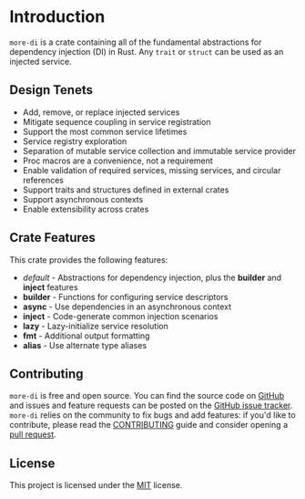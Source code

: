 # Introduction

`more-di` is a crate containing all of the fundamental abstractions for dependency injection (DI) in Rust.
Any `trait` or `struct` can be used as an injected service.

## Design Tenets

- Add, remove, or replace injected services
- Mitigate sequence coupling in service registration
- Support the most common service lifetimes
- Service registry exploration
- Separation of mutable service collection and immutable service provider
- Proc macros are a convenience, not a requirement
- Enable validation of required services, missing services, and circular references
- Support traits and structures defined in external crates
- Support asynchronous contexts
- Enable extensibility across crates

## Crate Features

This crate provides the following features:

- _default_ - Abstractions for dependency injection, plus the **builder** and **inject** features
- **builder** - Functions for configuring service descriptors
- **async** - Use dependencies in an asynchronous context
- **inject** - Code-generate common injection scenarios
- **lazy** - Lazy-initialize service resolution
- **fmt** - Additional output formatting
- **alias** - Use alternate type aliases

## Contributing

`more-di` is free and open source. You can find the source code on [GitHub](https://github.com/commonsensesoftware/more-rs-di)
and issues and feature requests can be posted on the [GitHub issue tracker](https://github.com/commonsensesoftware/more-rs-di/issues).
`more-di` relies on the community to fix bugs and add features: if you'd like to contribute, please read the
[CONTRIBUTING](https://github.com/commonsensesoftware/more-rs-di/blob/main/CONTRIBUTING.md) guide and consider opening
a [pull request](https://github.com/commonsensesoftware/more-rs-di/pulls).

## License

This project is licensed under the [MIT](https://github.com/commonsensesoftware/more-rs-di/blob/main/LICENSE) license.